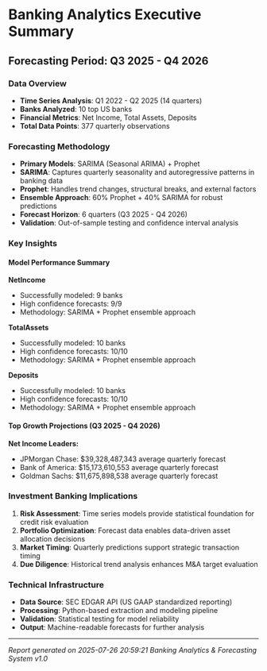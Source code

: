 
# Banking Analytics Executive Summary
## Forecasting Period: Q3 2025 - Q4 2026

### Data Overview
- **Time Series Analysis**: Q1 2022 - Q2 2025 (14 quarters)
- **Banks Analyzed**: 10 top US banks
- **Financial Metrics**: Net Income, Total Assets, Deposits
- **Total Data Points**: 377 quarterly observations

### Forecasting Methodology
- **Primary Models**: SARIMA (Seasonal ARIMA) + Prophet
- **SARIMA**: Captures quarterly seasonality and autoregressive patterns in banking data
- **Prophet**: Handles trend changes, structural breaks, and external factors
- **Ensemble Approach**: 60% Prophet + 40% SARIMA for robust predictions
- **Forecast Horizon**: 6 quarters (Q3 2025 - Q4 2026)
- **Validation**: Out-of-sample testing and confidence interval analysis

### Key Insights

#### Model Performance Summary

**NetIncome**
- Successfully modeled: 9 banks
- High confidence forecasts: 9/9
- Methodology: SARIMA + Prophet ensemble approach

**TotalAssets**
- Successfully modeled: 10 banks
- High confidence forecasts: 10/10
- Methodology: SARIMA + Prophet ensemble approach

**Deposits**
- Successfully modeled: 10 banks
- High confidence forecasts: 10/10
- Methodology: SARIMA + Prophet ensemble approach

#### Top Growth Projections (Q3 2025 - Q4 2026)

**Net Income Leaders:**
- JPMorgan Chase: $39,328,487,343 average quarterly forecast
- Bank of America: $15,173,610,553 average quarterly forecast
- Goldman Sachs: $11,675,898,538 average quarterly forecast


### Investment Banking Implications

1. **Risk Assessment**: Time series models provide statistical foundation for credit risk evaluation
2. **Portfolio Optimization**: Forecast data enables data-driven asset allocation decisions  
3. **Market Timing**: Quarterly predictions support strategic transaction timing
4. **Due Diligence**: Historical trend analysis enhances M&A target evaluation

### Technical Infrastructure

- **Data Source**: SEC EDGAR API (US GAAP standardized reporting)
- **Processing**: Python-based extraction and modeling pipeline
- **Validation**: Statistical testing for model reliability
- **Output**: Machine-readable forecasts for further analysis

---
*Report generated on 2025-07-26 20:59:21*
*Banking Analytics & Forecasting System v1.0*
